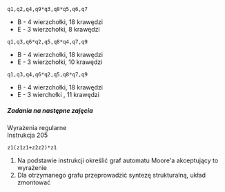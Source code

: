 `q1,q2,q4,q9*q3,q8*q5,q6,q7`
* B - 4 wierzchołki, 18 krawędzi
* E - 3 wierzchołki, 8 krawędzi

`q1,q3,q6*q2,q5,q8*q4,q7,q9`
* B - 4 wierzchołki, 18 krawędzi
* E - 3 wierzchołki, 10 krawędzi

`q1,q3,q4,q6*q2,q5,q8*q7,q9`
* B - 4 wierzchołki, 18 krawędzi
* E - 3 wierchołki , 11 krawędzi

##### Zadania na następne zajęcia
Wyrażenia regularne  
Instrukcja 205

`z1(z1z1+z2z2)*z1`

1. Na podstawie instrukcji określić graf automatu Moore'a akceptujący to wyrażenie
2. Dla otrzymanego grafu przeprowadzić syntezę strukturalną, układ zmontować
